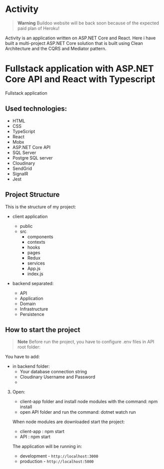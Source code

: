 # Activity

> **Warning** Buildoo website will be back soon because of the expected paid plan of Heroku!

Activity is an application written on ASP.NET Core and React. Here i have built a multi-project ASP.NET Core solution that is built using Clean Architecture and the CQRS and Mediator pattern.

Fullstack application with ASP.NET Core API and React with Typescript
=======
Fullstack application

## Used technologies:

-   HTML
-   CSS
-   TypeScript
-   React
-   Mobx
-   ASP.NET Core API
-   SQL Server
-   Postgre SQL server
-   Cloudinary
-   SendGrid
-   SignalR
-   Jest

## Project Structure

This is the structure of my project:

   - client application
      - public
      - src
          -  components
          -  contexts
          -  hooks
          -  pages
          -  Redux
          -  services
          -  App.js
          -  index.js

  - backend separated:
      - API
      - Application
      - Domain
      - Infrastructure
      - Persistence

## How to start the project

> **Note**
Before run the project, you have to configure .env files in API root folder:

You have to add:
- in backend folder:
    - Your database connection string
    - Cloudinary Username and Password
    - 

3. Open:

    - client-app folder and install node modules with the command: npm install
    - open API folder and run the command: dotnet watch run

    When node modules are downloaded start the project:

    - client-app : npm start
    - API : npm start

    The application will be running in:
      - development - `http://localhost:3000`
      - production - `http://localhost:5000`
